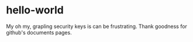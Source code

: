 # hello-world
My oh my, grapling security keys is can be frustrating. Thank goodness for github's documents pages.
